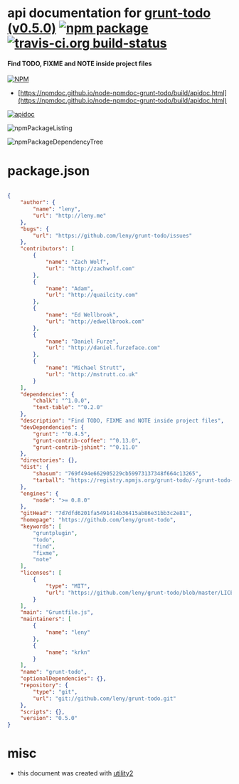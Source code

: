 # api documentation for  [grunt-todo (v0.5.0)](https://github.com/leny/grunt-todo)  [![npm package](https://img.shields.io/npm/v/npmdoc-grunt-todo.svg?style=flat-square)](https://www.npmjs.org/package/npmdoc-grunt-todo) [![travis-ci.org build-status](https://api.travis-ci.org/npmdoc/node-npmdoc-grunt-todo.svg)](https://travis-ci.org/npmdoc/node-npmdoc-grunt-todo)
#### Find TODO, FIXME and NOTE inside project files

[![NPM](https://nodei.co/npm/grunt-todo.png?downloads=true&downloadRank=true&stars=true)](https://www.npmjs.com/package/grunt-todo)

- [https://npmdoc.github.io/node-npmdoc-grunt-todo/build/apidoc.html](https://npmdoc.github.io/node-npmdoc-grunt-todo/build/apidoc.html)

[![apidoc](https://npmdoc.github.io/node-npmdoc-grunt-todo/build/screenCapture.buildCi.browser.%252Ftmp%252Fbuild%252Fapidoc.html.png)](https://npmdoc.github.io/node-npmdoc-grunt-todo/build/apidoc.html)

![npmPackageListing](https://npmdoc.github.io/node-npmdoc-grunt-todo/build/screenCapture.npmPackageListing.svg)

![npmPackageDependencyTree](https://npmdoc.github.io/node-npmdoc-grunt-todo/build/screenCapture.npmPackageDependencyTree.svg)



# package.json

```json

{
    "author": {
        "name": "leny",
        "url": "http://leny.me"
    },
    "bugs": {
        "url": "https://github.com/leny/grunt-todo/issues"
    },
    "contributors": [
        {
            "name": "Zach Wolf",
            "url": "http://zachwolf.com"
        },
        {
            "name": "Adam",
            "url": "http://quailcity.com"
        },
        {
            "name": "Ed Wellbrook",
            "url": "http://edwellbrook.com"
        },
        {
            "name": "Daniel Furze",
            "url": "http://daniel.furzeface.com"
        },
        {
            "name": "Michael Strutt",
            "url": "http://mstrutt.co.uk"
        }
    ],
    "dependencies": {
        "chalk": "^1.0.0",
        "text-table": "^0.2.0"
    },
    "description": "Find TODO, FIXME and NOTE inside project files",
    "devDependencies": {
        "grunt": "^0.4.5",
        "grunt-contrib-coffee": "^0.13.0",
        "grunt-contrib-jshint": "^0.11.0"
    },
    "directories": {},
    "dist": {
        "shasum": "769f494e662905229cb59973137348f664c13265",
        "tarball": "https://registry.npmjs.org/grunt-todo/-/grunt-todo-0.5.0.tgz"
    },
    "engines": {
        "node": ">= 0.8.0"
    },
    "gitHead": "7d7dfd6201fa5491414b36415ab86e31bb3c2e81",
    "homepage": "https://github.com/leny/grunt-todo",
    "keywords": [
        "gruntplugin",
        "todo",
        "find",
        "fixme",
        "note"
    ],
    "licenses": [
        {
            "type": "MIT",
            "url": "https://github.com/leny/grunt-todo/blob/master/LICENSE-MIT"
        }
    ],
    "main": "Gruntfile.js",
    "maintainers": [
        {
            "name": "leny"
        },
        {
            "name": "krkn"
        }
    ],
    "name": "grunt-todo",
    "optionalDependencies": {},
    "repository": {
        "type": "git",
        "url": "git://github.com/leny/grunt-todo.git"
    },
    "scripts": {},
    "version": "0.5.0"
}
```



# misc
- this document was created with [utility2](https://github.com/kaizhu256/node-utility2)
